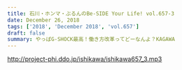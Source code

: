 ```yaml
---
title: 石川・ホンマ・ぶるんのBe-SIDE Your Life! vol.657-3
date: December 26, 2018
tags: ['2018', 'December 2018', 'vol.657']
draft: false
summary: やっぱG-SHOCK最高！働き方改革ってどーなんよ？KAGAWA
---
```


http://project-phi.ddo.jp/ishikawa/ishikawa657_3.mp3
